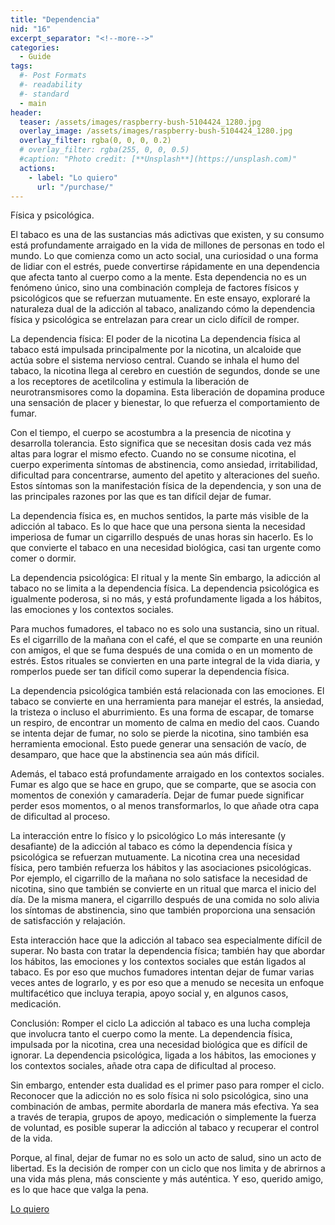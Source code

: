 ```yaml
---
title: "Dependencia"
nid: "16"
excerpt_separator: "<!--more-->"
categories:
  - Guide
tags:
  #- Post Formats
  #- readability
  #- standard
  - main
header:
  teaser: /assets/images/raspberry-bush-5104424_1280.jpg
  overlay_image: /assets/images/raspberry-bush-5104424_1280.jpg
  overlay_filter: rgba(0, 0, 0, 0.2)
  # overlay_filter: rgba(255, 0, 0, 0.5)
  #caption: "Photo credit: [**Unsplash**](https://unsplash.com)"
  actions:
    - label: "Lo quiero"
      url: "/purchase/"
---
```


Física y psicológica.
<!--more-->

El tabaco es una de las sustancias más adictivas que existen, y su consumo está profundamente arraigado en la vida de millones de personas en todo el mundo. Lo que comienza como un acto social, una curiosidad o una forma de lidiar con el estrés, puede convertirse rápidamente en una dependencia que afecta tanto al cuerpo como a la mente. Esta dependencia no es un fenómeno único, sino una combinación compleja de factores físicos y psicológicos que se refuerzan mutuamente. En este ensayo, exploraré la naturaleza dual de la adicción al tabaco, analizando cómo la dependencia física y psicológica se entrelazan para crear un ciclo difícil de romper.

La dependencia física: El poder de la nicotina
La dependencia física al tabaco está impulsada principalmente por la nicotina, un alcaloide que actúa sobre el sistema nervioso central. Cuando se inhala el humo del tabaco, la nicotina llega al cerebro en cuestión de segundos, donde se une a los receptores de acetilcolina y estimula la liberación de neurotransmisores como la dopamina. Esta liberación de dopamina produce una sensación de placer y bienestar, lo que refuerza el comportamiento de fumar.

Con el tiempo, el cuerpo se acostumbra a la presencia de nicotina y desarrolla tolerancia. Esto significa que se necesitan dosis cada vez más altas para lograr el mismo efecto. Cuando no se consume nicotina, el cuerpo experimenta síntomas de abstinencia, como ansiedad, irritabilidad, dificultad para concentrarse, aumento del apetito y alteraciones del sueño. Estos síntomas son la manifestación física de la dependencia, y son una de las principales razones por las que es tan difícil dejar de fumar.

La dependencia física es, en muchos sentidos, la parte más visible de la adicción al tabaco. Es lo que hace que una persona sienta la necesidad imperiosa de fumar un cigarrillo después de unas horas sin hacerlo. Es lo que convierte el tabaco en una necesidad biológica, casi tan urgente como comer o dormir.

La dependencia psicológica: El ritual y la mente
Sin embargo, la adicción al tabaco no se limita a la dependencia física. La dependencia psicológica es igualmente poderosa, si no más, y está profundamente ligada a los hábitos, las emociones y los contextos sociales.

Para muchos fumadores, el tabaco no es solo una sustancia, sino un ritual. Es el cigarrillo de la mañana con el café, el que se comparte en una reunión con amigos, el que se fuma después de una comida o en un momento de estrés. Estos rituales se convierten en una parte integral de la vida diaria, y romperlos puede ser tan difícil como superar la dependencia física.

La dependencia psicológica también está relacionada con las emociones. El tabaco se convierte en una herramienta para manejar el estrés, la ansiedad, la tristeza o incluso el aburrimiento. Es una forma de escapar, de tomarse un respiro, de encontrar un momento de calma en medio del caos. Cuando se intenta dejar de fumar, no solo se pierde la nicotina, sino también esa herramienta emocional. Esto puede generar una sensación de vacío, de desamparo, que hace que la abstinencia sea aún más difícil.

Además, el tabaco está profundamente arraigado en los contextos sociales. Fumar es algo que se hace en grupo, que se comparte, que se asocia con momentos de conexión y camaradería. Dejar de fumar puede significar perder esos momentos, o al menos transformarlos, lo que añade otra capa de dificultad al proceso.

La interacción entre lo físico y lo psicológico
Lo más interesante (y desafiante) de la adicción al tabaco es cómo la dependencia física y psicológica se refuerzan mutuamente. La nicotina crea una necesidad física, pero también refuerza los hábitos y las asociaciones psicológicas. Por ejemplo, el cigarrillo de la mañana no solo satisface la necesidad de nicotina, sino que también se convierte en un ritual que marca el inicio del día. De la misma manera, el cigarrillo después de una comida no solo alivia los síntomas de abstinencia, sino que también proporciona una sensación de satisfacción y relajación.

Esta interacción hace que la adicción al tabaco sea especialmente difícil de superar. No basta con tratar la dependencia física; también hay que abordar los hábitos, las emociones y los contextos sociales que están ligados al tabaco. Es por eso que muchos fumadores intentan dejar de fumar varias veces antes de lograrlo, y es por eso que a menudo se necesita un enfoque multifacético que incluya terapia, apoyo social y, en algunos casos, medicación.

Conclusión: Romper el ciclo
La adicción al tabaco es una lucha compleja que involucra tanto el cuerpo como la mente. La dependencia física, impulsada por la nicotina, crea una necesidad biológica que es difícil de ignorar. La dependencia psicológica, ligada a los hábitos, las emociones y los contextos sociales, añade otra capa de dificultad al proceso.

Sin embargo, entender esta dualidad es el primer paso para romper el ciclo. Reconocer que la adicción no es solo física ni solo psicológica, sino una combinación de ambas, permite abordarla de manera más efectiva. Ya sea a través de terapia, grupos de apoyo, medicación o simplemente la fuerza de voluntad, es posible superar la adicción al tabaco y recuperar el control de la vida.

Porque, al final, dejar de fumar no es solo un acto de salud, sino un acto de libertad. Es la decisión de romper con un ciclo que nos limita y de abrirnos a una vida más plena, más consciente y más auténtica. Y eso, querido amigo, es lo que hace que valga la pena.

[Lo quiero](../../purchase/)